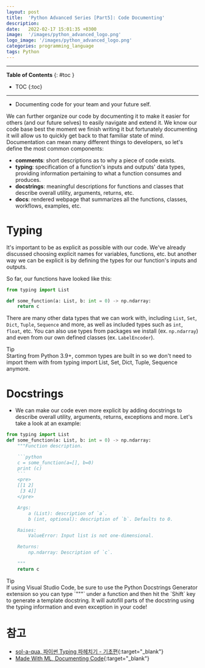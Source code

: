 ```yaml
---
layout: post
title:  'Python Advanced Series [Part5]: Code Documenting'
description: 
date:   2022-02-17 15:01:35 +0300
image:  '/images/python_advanced_logo.png'
logo_image: '/images/python_advanced_logo.png'
categories: programming_language
tags: Python
---
```

---
**Table of Contents**
{: #toc }
*  TOC
{:toc}

---


- Documenting code for your team and your future self.  

We can further organize our code by documenting it to make it easier for others (and our future selves) to easily navigate and extend it. We know our code base best the moment we finish writing it but fortunately documenting it will allow us to quickly get back to that familiar state of mind. Documentation can mean many different things to developers, so let's define the most common components:  

- **comments**: short descriptions as to why a piece of code exists.
- **typing**: specification of a function's inputs and outputs' data types, providing information pertaining to what a function consumes and produces.
- **docstrings**: meaningful descriptions for functions and classes that describe overall utility, arguments, returns, etc.
- **docs**: rendered webpage that summarizes all the functions, classes, workflows, examples, etc.

# Typing

It's important to be as explicit as possible with our code. We've already discussed choosing explicit names for variables, functions, etc. but another way we can be explicit is by defining the types for our function's inputs and outputs.

So far, our functions have looked like this:

```py
from typing import List

def some_function(a: List, b: int = 0) -> np.ndarray:
    return c
```

There are many other data types that we can work with, including `List`, `Set`, `Dict`, `Tuple`, `Sequence` and more, as well as included types such as `int`, `float`, etc. You can also use types from packages we install (ex. `np.ndarray`) and even from our own defined classes (ex. `LabelEncoder`).


<div class="pen-para">
    <div class="pen-bar">
      <i class="fas fa-pen"></i>Tip
    </div>
    <div class="pen-content">
      Starting from Python 3.9+, common types are built in so we don't need to import them with from typing import List, Set, Dict, Tuple, Sequence anymore.
    </div>
</div>

# Docstrings

- We can make our code even more explicit by adding docstrings to describe overall utility, arguments, returns, exceptions and more. Let's take a look at an example:

```py
from typing import List
def some_function(a: List, b: int = 0) -> np.ndarray:
    """Function description.

    ```python
    c = some_function(a=[], b=0)
    print (c)
    ```
    <pre>
    [[1 2]
     [3 4]]
    </pre>

    Args:
        a (List): description of `a`.
        b (int, optional): description of `b`. Defaults to 0.

    Raises:
        ValueError: Input list is not one-dimensional.

    Returns:
        np.ndarray: Description of `c`.

    """
    return c

```

<div class="pen-para">
    <div class="pen-bar">
      <i class="fas fa-pen"></i>Tip
    </div>
    <div class="pen-content">
      If using Visual Studio Code, be sure to use the Python Docstrings Generator extension so you can type `"""` under a function and then hit the `Shift` key to generate a template docstring. It will autofill parts of the docstring using the typing information and even exception in your code!
    </div>
</div>

# 참고 
- [sol-a-qua, 파이썬 Typing 파헤치기 - 기초편](https://sjquant.tistory.com/68){:target="_blank"}
- [Made With ML, Documenting Code](https://madewithml.com/courses/mlops/documentation/){:target="_blank"}